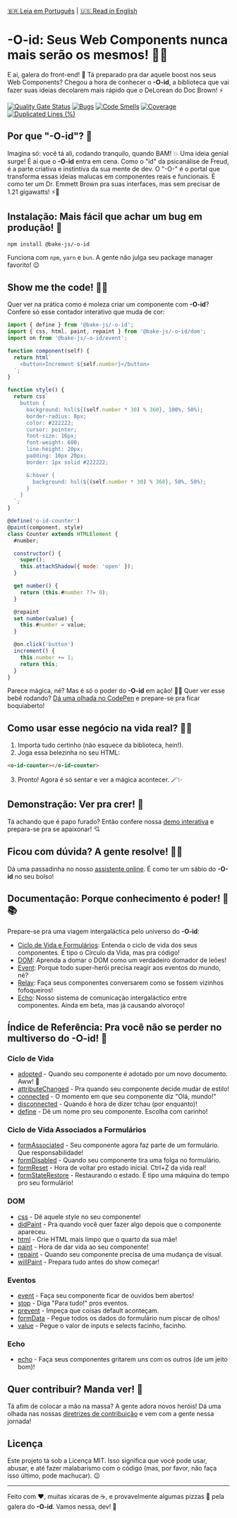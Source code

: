 [🇧🇷 Leia em Português](./README.pt-BR.md) | [🇺🇸 Read in English](./README.md)

# -O-id: Seus Web Components nunca mais serão os mesmos! 🚀🧠

E aí, galera do front-end! 👋 Tá preparado pra dar aquele boost nos seus Web Components? Chegou a hora de conhecer o **-O-id**, a biblioteca que vai fazer suas ideias decolarem mais rápido que o DeLorean do Doc Brown! ⚡️

[![Quality Gate Status](https://sonarcloud.io/api/project_badges/measure?project=bake-js_-o-id&metric=alert_status)](https://sonarcloud.io/summary/new_code?id=bake-js_-o-id)
[![Bugs](https://sonarcloud.io/api/project_badges/measure?project=bake-js_-o-id&metric=bugs)](https://sonarcloud.io/summary/new_code?id=bake-js_-o-id)
[![Code Smells](https://sonarcloud.io/api/project_badges/measure?project=bake-js_-o-id&metric=code_smells)](https://sonarcloud.io/summary/new_code?id=bake-js_-o-id)
[![Coverage](https://sonarcloud.io/api/project_badges/measure?project=bake-js_-o-id&metric=coverage)](https://sonarcloud.io/summary/new_code?id=bake-js_-o-id)
[![Duplicated Lines (%)](https://sonarcloud.io/api/project_badges/measure?project=bake-js_-o-id&metric=duplicated_lines_density)](https://sonarcloud.io/summary/new_code?id=bake-js_-o-id)

## Por que "-O-id"? 🤔

Imagina só: você tá ali, codando tranquilo, quando BAM! 💥 Uma ideia genial surge! É aí que o **-O-id** entra em cena. Como o "id" da psicanálise de Freud, é a parte criativa e instintiva da sua mente de dev. O "-O-" é o portal que transforma essas ideias malucas em componentes reais e funcionais. É como ter um Dr. Emmett Brown pra suas interfaces, mas sem precisar de 1.21 gigawatts! ⚡🔧

## Instalação: Mais fácil que achar um bug em produção! 🐛

```bash
npm install @bake-js/-o-id
```

Funciona com `npm`, `yarn` e `bun`. A gente não julga seu package manager favorito! 😉

## Show me the code! 👨‍💻

Quer ver na prática como é moleza criar um componente com **-O-id**? Confere só esse contador interativo que muda de cor:

```javascript
import { define } from '@bake-js/-o-id';
import { css, html, paint, repaint } from '@bake-js/-o-id/dom';
import on from '@bake-js/-o-id/event';

function component(self) {
  return html`
    <button>Increment ${self.number}</button>
  `;
}

function style() {
  return css`
    button {
      background: hsl(${(self.number * 30) % 360}, 100%, 50%);
      border-radius: 8px;
      color: #222222;
      cursor: pointer;
      font-size: 16px;
      font-weight: 600;
      line-height: 20px;
      padding: 10px 20px;
      border: 1px solid #222222;

      &:hover {
        background: hsl(${(self.number * 30) % 360}, 50%, 50%);
      }
    }
  `;
}

@define('o-id-counter')
@paint(component, style)
class Counter extends HTMLElement {
  #number;

  constructor() {
    super();
    this.attachShadow({ mode: 'open' });
  }

  get number() {
    return (this.#number ??= 0);
  }

  @repaint
  set number(value) {
    this.#number = value;
  }

  @on.click('button')
  increment() {
    this.number += 1;
    return this;
  }
}
```

Parece mágica, né? Mas é só o poder do **-O-id** em ação! 🎩✨ Quer ver esse bebê rodando? [Dá uma olhada no CodePen](https://codepen.io/demgoncalves/pen/dyxpdLw?editors=1010) e prepare-se pra ficar boquiaberto!

## Como usar esse negócio na vida real? 🤷‍♂️

1. Importa tudo certinho (não esquece da biblioteca, hein!).
2. Joga essa belezinha no seu HTML:

```html
<o-id-counter></o-id-counter>
```

3. Pronto! Agora é só sentar e ver a mágica acontecer. 🪄✨

## Demonstração: Ver pra crer! 👀

Tá achando que é papo furado? Então confere nossa [demo interativa](https://github.com/bake-js/-o-id-demo) e prepara-se pra se apaixonar! 💘

## Ficou com dúvida? A gente resolve! 🦸‍♂️

Dá uma passadinha no nosso [assistente online](https://hf.co/chat/assistant/6703c9dfe3610a31b5ef3523). É como ter um sábio do **-O-id** no seu bolso!

## Documentação: Porque conhecimento é poder! 💪📚

Prepare-se pra uma viagem intergaláctica pelo universo do **-O-id**:

- [Ciclo de Vida e Formulários](https://github.com/bake-js/-o-id/blob/main/src/README.pt-BR.md): Entenda o ciclo de vida dos seus componentes. É tipo o Círculo da Vida, mas pra código!
- [DOM](https://github.com/bake-js/-o-id/blob/main/src/dom/README.pt-BR.md): Aprenda a domar o DOM como um verdadeiro domador de leões!
- [Event](https://github.com/bake-js/-o-id/blob/main/src/event/README.pt-BR.md): Porque todo super-herói precisa reagir aos eventos do mundo, né?
- [Relay](https://github.com/bake-js/-o-id/blob/main/src/relay/README.pt-BR.md): Faça seus componentes conversarem como se fossem vizinhos fofoqueiros!
- [Echo](https://github.com/bake-js/-o-id/blob/main/src/echo/README.pt-BR.md): Nosso sistema de comunicação intergaláctico entre componentes. Ainda em beta, mas já causando alvoroço!

## Índice de Referência: Pra você não se perder no multiverso do -O-id! 🌌

### Ciclo de Vida
- [adopted](https://github.com/bake-js/-o-id/blob/main/src/adopted/README.md) - Quando seu componente é adotado por um novo documento. Aww! 🐣
- [attributeChanged](https://github.com/bake-js/-o-id/blob/main/src/attributeChanged/README.md) - Pra quando seu componente decide mudar de estilo!
- [connected](https://github.com/bake-js/-o-id/blob/main/src/connected/README.md) - O momento em que seu componente diz "Olá, mundo!"
- [disconnected](https://github.com/bake-js/-o-id/blob/main/src/disconnected/README.md) - Quando é hora de dizer tchau (por enquanto)!
- [define](https://github.com/bake-js/-o-id/blob/main/src/define/README.md) - Dê um nome pro seu componente. Escolha com carinho!

### Ciclo de Vida Associados a Formulários
- [formAssociated](https://github.com/bake-js/-o-id/blob/main/src/formAssociated/README.md) - Seu componente agora faz parte de um formulário. Que responsabilidade!
- [formDisabled](https://github.com/bake-js/-o-id/blob/main/src/formDisabled/README.md) - Quando seu componente tira uma folga no formulário.
- [formReset](https://github.com/bake-js/-o-id/blob/main/src/formReset/README.md) - Hora de voltar pro estado inicial. Ctrl+Z da vida real!
- [formStateRestore](https://github.com/bake-js/-o-id/blob/main/src/formStateRestore/README.md) - Restaurando o estado. É tipo uma máquina do tempo pro seu formulário!

### DOM
- [css](https://github.com/bake-js/-o-id/blob/main/src/css/README.pt-BR.md) - Dê aquele style no seu componente!
- [didPaint](https://github.com/bake-js/-o-id/blob/main/src/didPaint/README.pt-BR.md) - Pra quando você quer fazer algo depois que o componente apareceu.
- [html](https://github.com/bake-js/-o-id/blob/main/src/html/README.pt-BR.md) - Crie HTML mais limpo que o quarto da sua mãe!
- [paint](https://github.com/bake-js/-o-id/blob/main/src/paint/README.pt-BR.md) - Hora de dar vida ao seu componente!
- [repaint](https://github.com/bake-js/-o-id/blob/main/src/repaint/README.pt-BR.md) - Quando seu componente precisa de uma mudança de visual.
- [willPaint](https://github.com/bake-js/-o-id/blob/main/src/willPaint/README.pt-BR.md) - Prepara tudo antes do show começar!

### Eventos
- [event](https://github.com/bake-js/-o-id/blob/main/src/event/event/README.pt-BR.md) - Faça seu componente ficar de ouvidos bem abertos!
- [stop](https://github.com/bake-js/-o-id/blob/main/src/event/stop/README.pt-BR.md) - Diga "Para tudo!" pros eventos.
- [prevent](https://github.com/bake-js/-o-id/blob/main/src/event/prevent/README.pt-BR.md) - Impeça que coisas default aconteçam.
- [formData](https://github.com/bake-js/-o-id/blob/main/src/event/formData/README.pt-BR.md) - Pegue todos os dados do formulário num piscar de olhos!
- [value](https://github.com/bake-js/-o-id/blob/main/src/event/value/README.pt-BR.md) - Pegue o valor de inputs e selects facinho, facinho.

### Echo
- [echo](https://github.com/bake-js/-o-id/blob/main/src/echo/echo/README.pt-BR.md) - Faça seus componentes gritarem uns com os outros (de um jeito bom)!

## Quer contribuir? Manda ver! 🤝

Tá afim de colocar a mão na massa? A gente adora novos heróis! Dá uma olhada nas nossas [diretrizes de contribuição](https://github.com/bake-js/-o-id/blob/main/CONTRIBUTING.pt-BR.md) e vem com a gente nessa jornada!

## Licença

Este projeto tá sob a Licença MIT. Isso significa que você pode usar, abusar, e até fazer malabarismo com o código (mas, por favor, não faça isso último, pode machucar). 😉

---

Feito com ❤️, muitas xícaras de ☕, e provavelmente algumas pizzas 🍕 pela galera do **-O-id**. Vamos nessa, dev! 🚀
